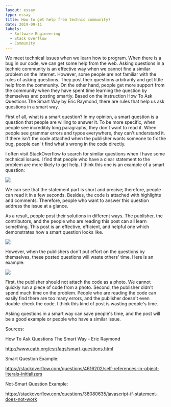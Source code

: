 ```yaml
---
layout: essay
type: essay
title: How to get help from technic community?
date: 2019-09-11
labels:
  - Software Engineering
  - Stack Overflow
  - Community
---
```


We meet technical issues when we learn how to program. When there is a bug in our code, we can get some help from the web. Asking questions in a technic community is an effective way when we cannot find a similar problem on the internet. However, some people are not familiar with the rules of asking questions. They post their questions arbitrarily and get little help from the community. On the other hand, people get more support from the community when they have spent time learning the question by themselves and posting smartly.  Based on the instruction How To Ask Questions The Smart Way by Eric Raymond, there are rules that help us ask questions in a smart way.

First of all, what is a smart question? In my opinion, a smart question is a question that people are willing to answer it. To be more specific, when people see incredibly long paragraphs, they don't want to read it. When people see grammar errors and typos everywhere, they can't understand it. If there isn't the code attached when the publisher wants someone to fix the bug, people can' t find what's wrong in the code directly.

I often visit StackOverflow to search for similar questions when I have some technical issues. I find that people who have a clear statement to the problem are more likely to get help. I think this one is an example of a smart question:

<img src="/images/smart_quesion.png">

We can see that the statement part is short and precise; therefore, people can read it in a few seconds. Besides, the code is attached with highlights and comments. Therefore, people who want to answer this question address the issue at a glance.

As a result,  people post their solutions in different ways. The publisher, the contributors, and the people who are reading this post can all learn something. This post is an effective, efficient, and helpful one which demonstrates how a smart question looks like.

<img src="/images/smart_quesion_answer.png">

However, when the publishers don't put effort on the questions by themselves, these posted questions will waste others' time. Here is an example:

<img src="/images/bad_quesion.png">

First, the publisher should not attach the code as a photo. We cannot quickly run a piece of code from a photo. Second, the publisher didn't spend much time on the problem. People who are reading the code can easily find there are too many errors, and the publisher doesn't even double-check the code. I think this kind of post is wasting people's time.

Asking questions in a smart way can save people's time, and the post will be a good example or people who have a similar issue. 

Sources:

How To Ask Questions The Smart Way - Eric Raymond

http://www.catb.org/esr/faqs/smart-questions.html

Smart Question Example:

https://stackoverflow.com/questions/4616202/self-references-in-object-literals-initializers

Not-Smart Question Example:

https://stackoverflow.com/questions/38080635/javascript-if-statement-does-not-work
